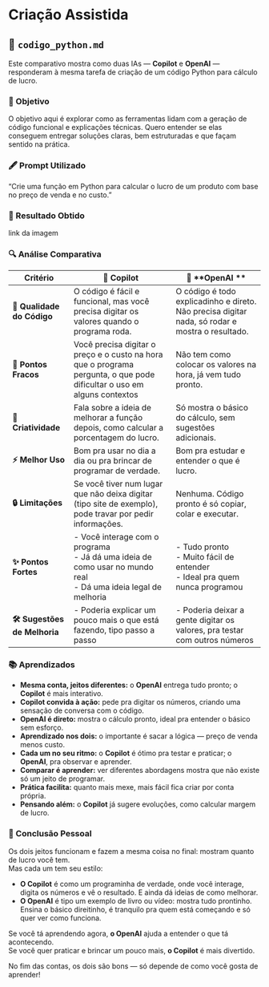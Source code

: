 # Criação Assistida

## 🐍 `codigo_python.md`

Este comparativo mostra como duas IAs — **Copilot** e **OpenAI** — responderam à mesma tarefa de criação de um código Python para cálculo de lucro. 

### 📝 Objetivo

O objetivo aqui é explorar como as ferramentas lidam com a geração de código funcional e explicações técnicas. Quero entender se elas conseguem entregar soluções claras, bem estruturadas e que façam sentido na prática.

### 🖋️ Prompt Utilizado 
“Crie uma função em Python para calcular o lucro de um produto com base no preço de venda e no custo.”

### 🎯 Resultado Obtido

link da imagem

### 🔍 Análise Comparativa

| Critério                       | 🤖 **Copilot**                                                                                           | 🚀 **OpenAI  **                                                                                 |
| ------------------------------ | -------------------------------------------------------------------------------------------------------- | ------------------------------------------------------------------------------------------ |
| **📜 Qualidade do Código**      | O código é fácil e funcional, mas você precisa digitar os valores quando o programa roda.                              | O código é todo explicadinho e direto. Não precisa digitar nada, só rodar e mostra o resultado. | 
| **🚧 Pontos Fracos**      | Você precisa digitar o preço e o custo na hora que o programa pergunta,  o que pode dificultar o uso em alguns contextos                 | Não tem como colocar os valores na hora, já vem tudo pronto.                                    | 
| **🎨 Criatividade**      | Fala sobre a ideia de melhorar a função depois, como calcular a porcentagem do lucro.               | Só mostra o básico do cálculo, sem sugestões adicionais.                                                        | 
| **⚡ Melhor Uso**   | Bom pra usar no dia a dia ou pra brincar de programar de verdade.                                        | Bom pra estudar e entender o que é lucro.                                                  | 
| **🔒 Limitações** | Se você tiver num lugar que não deixa digitar (tipo site de exemplo), pode travar por pedir informações. | Nenhuma. Código pronto é só copiar, colar e executar.                                                             | 
| **✨ Pontos Fortes**       | - Você interage com o programa<br>- Já dá uma ideia de como usar no mundo real<br>- Dá uma ideia legal de melhoria | - Tudo pronto<br>- Muito fácil de entender<br>- Ideal pra quem nunca programou |
| **🛠️ Sugestões de Melhoria** | - Poderia explicar um pouco mais o que está fazendo, tipo passo a passo                                            | - Poderia deixar a gente digitar os valores, pra testar com outros números     |

### 📚 Aprendizados

- **Mesma conta, jeitos diferentes:** o **OpenAI** entrega tudo pronto; o **Copilot** é mais interativo.  
- **Copilot convida à ação:** pede pra digitar os números, criando uma sensação de conversa com o código.  
- **OpenAI é direto:** mostra o cálculo pronto, ideal pra entender o básico sem esforço.  
- **Aprendizado nos dois:** o importante é sacar a lógica — preço de venda menos custo.  
- **Cada um no seu ritmo:** o **Copilot** é ótimo pra testar e praticar; o **OpenAI**, pra observar e aprender.  
- **Comparar é aprender:** ver diferentes abordagens mostra que não existe só um jeito de programar.  
- **Prática facilita:** quanto mais mexe, mais fácil fica criar por conta própria.  
- **Pensando além:** o **Copilot** já sugere evoluções, como calcular margem de lucro.
                                     
### 🧠 Conclusão Pessoal  

Os dois jeitos funcionam e fazem a mesma coisa no final: mostram quanto de lucro você tem.  
Mas cada um tem seu estilo:

- **O Copilot** é como um programinha de verdade, onde você interage, digita os números e vê o resultado. E ainda dá ideias de como melhorar.
- **O OpenAI** é tipo um exemplo de livro ou vídeo: mostra tudo prontinho. Ensina o básico direitinho, é tranquilo pra quem está começando e só quer ver como funciona. 

Se você tá aprendendo agora, **o OpenAI** ajuda a entender o que tá acontecendo.  
Se você quer praticar e brincar um pouco mais, **o Copilot** é mais divertido.

No fim das contas, os dois são bons — só depende de como você gosta de aprender!
